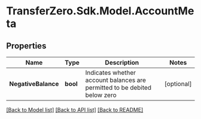 
# TransferZero.Sdk.Model.AccountMeta

## Properties

Name | Type | Description | Notes
------------ | ------------- | ------------- | -------------
**NegativeBalance** | **bool** | Indicates whether account balances are permitted to be debited below zero | [optional] 

[[Back to Model list]](../README.md#documentation-for-models)
[[Back to API list]](../README.md#documentation-for-api-endpoints)
[[Back to README]](../README.md)

